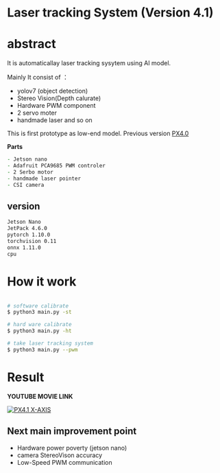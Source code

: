 # Laser tracking System (Version 4.1)

# abstract
It is automaticallay laser tracking sysytem using AI model. 

Mainly It consist of ：
- yolov7 (object detection)
- Stereo Vision(Depth calurate)
- Hardware PWM component
- 2 servo moter
- handmade laser and so on

This is first prototype as low-end model.
Previous version [PX4.0](https://github.com/madara-tribe/Laser-System-PX4.1/tree/px4.0) 

<b>Parts</b>
```zsh
- Jetson nano
- Adafruit PCA9685 PWM controler
- 2 Serbo motor 
- handmade laser pointer
- CSI camera
```


## version
```zsh
Jetson Nano
JetPack 4.6.0
pytorch 1.10.0
torchvision 0.11
onnx 1.11.0
cpu 
```

# How it work
```zsh

# software calibrate
$ python3 main.py -st

# hard ware calibrate
$ python3 main.py -ht

# take laser tracking system
$ python3 main.py --pwm
```

# Result

<b>YOUTUBE MOVIE LINK</b>

[![PX4.1 X-AXIS](https://github.com/madara-tribe/Laser-System-PX4.1/assets/48679574/1627af82-5892-49d7-b41f-853988a092ca)](https://youtu.be/QchYIQ16owU)
## Next main improvement point
- Hardware power poverty (jetson nano)
- camera StereoVison accuracy 
- Low-Speed PWM communication
